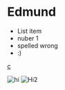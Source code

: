 # Edmund

 - List item
 - nuber 1 
 - spelled wrong 
 - :)


[c](https://FacelessCheetah.github.io/OldFile.html)

 ![hi](
https://crm.educationadvisers.co.uk//uploads/15894495_1221700327897222_98759631560427398_n.png 
)
![Hi2](
https://github.com/FacelessCheetah/FacelessCheetah.github.io/blob/main/FOSSE_BANK_BLAZER_BADGE_3.jpg
)

